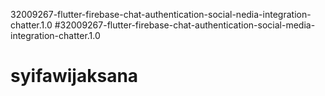 32009267-flutter-firebase-chat-authentication-social-nedia-integration-chatter.1.0
#32009267-flutter-firebase-chat-authentication-social-media-integration-chatter.1.0
# syifawijaksana
